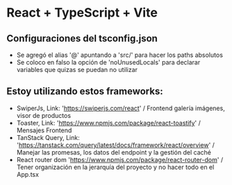 # React + TypeScript + Vite

## Configuraciones del tsconfig.json

- Se agregó el alias '@' apuntando a 'src/' para hacer los paths absolutos
- Se coloco en falso la opción de 'noUnusedLocals' para declarar variables que quizas se puedan no utilizar

## Estoy utilizando estos frameworks:

- SwiperJs, Link: 'https://swiperjs.com/react' / Frontend galería imágenes, visor de productos
- Toaster, Link: 'https://www.npmjs.com/package/react-toastify' / Mensajes Frontend
- TanStack Query, Link: 'https://tanstack.com/query/latest/docs/framework/react/overview' / Manejar las promesas, los datos del endpoint y la gestión del caché
- React router dom 'https://www.npmjs.com/package/react-router-dom' / Tener organización en la jerarquía del proyecto y no hacer todo en el App.tsx